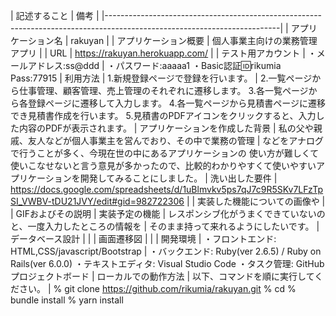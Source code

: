 <!-- # テーブル設計

## usersテーブル

| Column             | Type   | Options                   |
| ------------------ | ------ | ------------------------- |
| name               | string | null: false               |
| email              | string | null: false, unique: true |
| encrypted_password | string | null: false               |


### Association

- has_many  :works
- has_many  :cliants
- has_many  :cost_pdfs

## worksテーブル

| Column               | Type       | Options                        |
| -------------------- | ---------- | ------------------------------ |
| user                 | references | null: false, foreign_key: true |
| cliant_name          | string     | null: false                    |
| job_description      | text       | null: false                    |
| calendar             | date       | null: false                    |
| work_place           | string     | null: false                    |
| price                | integer    | null: false                    |

### Association

- has_many  :cliants
- has_many  :costs
- belongs_to  :user

## costsテーブル

| Column             | Type       | Options                        |
| ------------------ | ---------- | ------------------------------ |
| work               | references | null: false, foreign_key: true |
| sales              | integer    | null: false                    |
| cost               | integer    | null: false                    |
| tax                | integer    | null: false                    |
| profit             | integer    | null: false                    |

### Association

- belongs_to  :work

## cliantsテーブル

| Column             | Type       | Options                        |
| ------------------ | ---------- | ------------------------------ |
| work               | references | null: false, foreign_key: true |
| user               | references | null: false, foreign_key: true |
| cliant_name        | string     | null: false                    |
| email              | string     | null: false                    |
| tell               | string     | null: false                    |
| fax                | string     | null: false                    |
| address            | string     | null: false                    |

### Association

- belongs_to  :work
- belongs_to  :user

## cost_pdfテーブル

 | Column            | Type       | Options                        |
 |-------------------| ---------- | ------------------------------ |
 | user_id           | references | null: false, foreign_key: true |
 | cliant_name       | string     | null: false                    |
 | postal_code       | integer    | null: false                    |
 | address           | string     | null: false                    |
 | comoany_name      | string     | null: false                    |
 | tell              | string     | null: false                    |
 | fax               | string     | null: false                    |
 | delivery_date     | string     | null: false                    |
 | delivery_location | string     | null: false                    |
 | payment_terms     | string     | null: false                    |
 | expiration_date   | string     | null: false                    |
 | product_name      | string     | null: false                    |
 | quantity          | integer    | null: false                    |
 | unit              | integer    | null: false                    |
 | unit_price        | integer    | null: false                    |
 | money             | integer    | null: false                    |
 | remarks           | string     | null: false                    |
 | subtotal          | integer    | null: false                    |
 | tax               | integer    | null: false                    |
 | total             | integer    | null: false                    |
 | remarks           | string     | null: false                    |

  ### Association

  - belongs_to  :user -->

| 記述すること                 |    備考                                                                                    |
|-------------------------------------------------------------------------------------------------------------------------|
| アプリケーション名            | rakuyan                                                                                    |
| アプリケーション概要          | 個人事業主向けの業務管理アプリ                                                                   |
| URL                        | https://rakuyan.herokuapp.com/                                                             |
| テスト用アカウント            | ・メールアドレス:ss@ddd                                                                       |
                               ・パスワード:aaaaa1
                               ・Basic認証:id:rikumia
                                          Pass:77915
| 利用方法                    | 1.新規登録ページで登録を行います。                                                               |
                               2.一覧ページから仕事管理、顧客管理、売上管理のそれぞれに遷移します。
                               3.各一覧ページから各登録ページに遷移して入力します。
                               4.各一覧ページから見積書ページに遷移でき見積書作成を行います。
                               5.見積書のPDFアイコンをクリックすると、入力した内容のPDFが表示されます。
| アプリケーションを作成した背景  | 私の父や親戚、友人などが個人事業主を営んでおり、その中で業務の管理                                     |
                               などをアナログで行うことが多く、今現在世の中にあるアプリケーションの
                               使い方が難しくて使いこなせないと言う意見が多かったので、比較的わかりやすくて使いやすいアプリケーションを開発してみることにしました。
| 洗い出した要件               | https://docs.google.com/spreadsheets/d/1uBlmvkv5ps7qJ7c9R5SKv7LFzTpSI_VWBV-tDU21JVY/edit#gid=982722306   |
| 実装した機能についての画像や    |                                                                                                         |
  GIFおよびその説明
| 実装予定の機能                | レスポンシブ化がうまくできていないのと、一度入力したところの情報を                                                 |
                                そのまま持って来れるようにしたいです。
| データベース設計              |                                                                                                          |
| 画面遷移図                   |                                                                                                          |
| 開発環境                     | ・フロントエンド: HTML,CSS/javascript/Bootstrap                                                            |
                                ・バックエンド: Ruby(ver 2.6.5) / Ruby on Rails(ver 6.0.0)
                                ・テキストエディタ: Visual Studio Code
                                ・タスク管理: GitHubプロジェクトボード
| ローカルでの動作方法           | 以下、コマンドを順に実行してください。                                                                         |
                               % git clone https://github.com/rikumia/rakuyan.git
                               % cd
                               % bundle install
                               % yarn install
